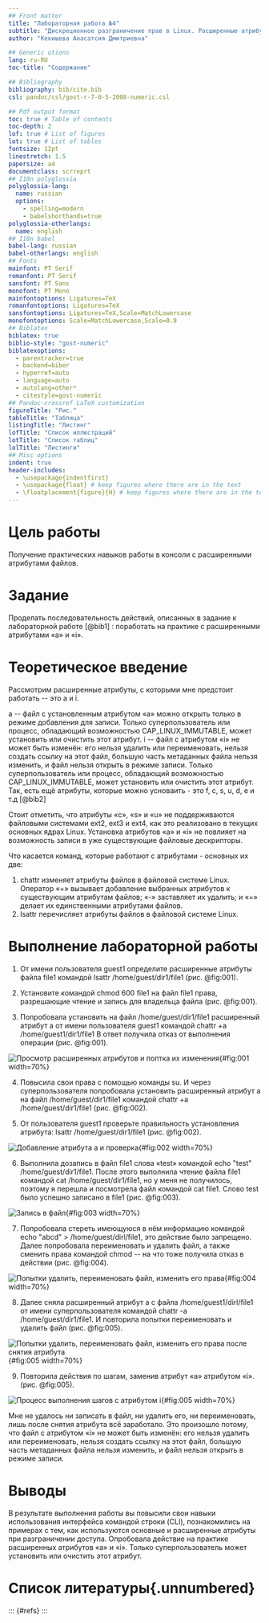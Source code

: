 ```yaml
---
## Front matter
title: "Лабораторная работа №4"
subtitle: "Дискреционное разграничение прав в Linux. Расширенные атрибуты"
author: "Кекишева Анасатсия Дмитриевна"

## Generic otions
lang: ru-RU
toc-title: "Содержание"

## Bibliography
bibliography: bib/cite.bib
csl: pandoc/csl/gost-r-7-0-5-2008-numeric.csl

## Pdf output format
toc: true # Table of contents
toc-depth: 2
lof: true # List of figures
lot: true # List of tables
fontsize: 12pt
linestretch: 1.5
papersize: a4
documentclass: scrreprt
## I18n polyglossia
polyglossia-lang:
  name: russian
  options:
	- spelling=modern
	- babelshorthands=true
polyglossia-otherlangs:
  name: english
## I18n babel
babel-lang: russian
babel-otherlangs: english
## Fonts
mainfont: PT Serif
romanfont: PT Serif
sansfont: PT Sans
monofont: PT Mono
mainfontoptions: Ligatures=TeX
romanfontoptions: Ligatures=TeX
sansfontoptions: Ligatures=TeX,Scale=MatchLowercase
monofontoptions: Scale=MatchLowercase,Scale=0.9
## Biblatex
biblatex: true
biblio-style: "gost-numeric"
biblatexoptions:
  - parentracker=true
  - backend=biber
  - hyperref=auto
  - language=auto
  - autolang=other*
  - citestyle=gost-numeric
## Pandoc-crossref LaTeX customization
figureTitle: "Рис."
tableTitle: "Таблица"
listingTitle: "Листинг"
lofTitle: "Список иллюстраций"
lotTitle: "Список таблиц"
lolTitle: "Листинги"
## Misc options
indent: true
header-includes:
  - \usepackage{indentfirst}
  - \usepackage{float} # keep figures where there are in the text
  - \floatplacement{figure}{H} # keep figures where there are in the text
---
```


# Цель работы

Получение практических навыков работы в консоли с расширенными атрибутами файлов.

# Задание

Проделать последовательность действий, описанных в задание к лабораторной работе [@bib1] : поработать на практике с расширенными атрибутами «а» и «i».


# Теоретическое введение
Рассмотрим расширенные атрибуты, с которыми мне предстоит работать -- это a и i.

a -- файл с установленным атрибутом «a» можно открыть только в режиме добавления для записи. Только суперпользователь или процесс, обладающий возможностью CAP_LINUX_IMMUTABLE, может установить или очистить этот атрибут. 
i -- файл с атрибутом «i» не может быть изменён: его нельзя удалить или переименовать, нельзя создать ссылку на этот файл, большую часть метаданных файла нельзя изменить, и файл нельзя открыть в режиме записи. Только суперпользователь или процесс, обладающий возможностью CAP_LINUX_IMMUTABLE, может установить или очистить этот атрибут. 
Так, есть ещё атрибуты, которые можно усноваить - это f, c, s, u, d, e и т.д [@bib2]

Стоит отметить, что атрибуты «c», «s» и «u» не поддерживаются файловыми системами ext2, ext3 и ext4, как это реализовано в текущих основных ядрах Linux. Установка атрибутов «a» и «i» не повлияет на возможность записи в уже существующие файловые дескрипторы. 

Что касается команд, которые работают с атрибутами - основных их две:

1. chattr изменяет атрибуты файлов в файловой системе Linux. Оператор «+» вызывает добавление выбранных атрибутов к существующим атрибутам файлов; «-» заставляет их удалить; и «=» делает их единственными атрибутами файлов. 
2.  lsattr перечисляет атрибуты файлов в файловой системе Linux. 


# Выполнение лабораторной работы

1. От имени пользователя guest1 определите расширенные атрибуты файла file1 командой lsattr /home/guest/dir1/file1 (рис. @fig:001).    

2. Установите командой chmod 600 file1 на файл file1 права, разрешающие чтение и запись для владельца файла (рис. @fig:001).    

3. Попробовала установить на файл /home/guest/dir1/file1 расширенный атрибут a от имени пользователя guest1 командой chattr +a /home/guest1/dir1/file1
В ответ получила отказ от выполнения операции (рис. @fig:001).    

![Просмотр расширенных атрибутов и поптка их изменения](image/1.png){#fig:001 width=70%}    

4. Повысила свои права с помощью команды su. И через суперпользователя попробовала установить расширенный атрибут a на файл /home/guest/dir1/file1 командой chattr +a /home/guest/dir1/file1 (рис. @fig:002).    

5. От пользователя guest1 проверьте правильность установления атрибута:
lsattr /home/guest/dir1/file1 (рис. @fig:002).    

![Добавление атрибута а и проверка](image/2.png){#fig:002 width=70%}    

6. Выполнила дозапись в файл file1 слова «test» командой echo "test" /home/guest/dir1/file1. После этого выполнила чтение файла file1 командой cat /home/guest/dir1/file1, но у меня не получилось, поэтому я перешла и посмотрела файл командой cat file1. Слово test было успешно записано в file1 (рис. @fig:003).    

![Запись в файл](image/3.png){#fig:003 width=70%}    

7. Попробовала стереть имеющуюся в нём информацию командой echo "abcd" > /home/guest/dirl/file1, это действие было запрещено. Далее попробовала переименовать и удалить файл, а также сменить права командой chmod -- на что тоже получила отказ в действии (рис. @fig:004).    

![Попытки удалить, переименовать файл, изменить его права](image/4.png){#fig:004 width=70%}    

8. Далее сняла расширенный атрибут a с файла /home/guest1/dirl/file1 от имени суперпользователя командой chattr -a /home/guest/dir1/file1. И повторила попытки переименовать и удалить файл (рис. @fig:005).    

![Попытки удалить, переименовать файл, изменить его права после снятия атрибута](image/5.png){#fig:005 width=70%}    

9. Повторила действия по шагам, заменив атрибут «a» атрибутом «i». (рис. @fig:005).    

![Процесс выполнения шагов с атрибутом i](image/5.png){#fig:005 width=70%}    

Мне не удалось ни записать в файл, ни удалить его, ни переименовать, лишь после снятия атрибута всё заработало. Это произошло потому, что файл с атрибутом «i» не может быть изменён: его нельзя удалить или переименовать, нельзя создать ссылку на этот файл, большую часть метаданных файла нельзя изменить, и файл нельзя открыть в режиме записи.

# Выводы

В результате выполнения работы вы повысили свои навыки использования интерфейса командой строки (CLI), познакомились на примерах с тем, как используются основные и расширенные атрибуты при разграничении доступа. Опробовала действие на практике расширенных атрибутов «а» и «i». Только суперпользователь может установить или очистить этот атрибут.

# Список литературы{.unnumbered}

::: {#refs}
:::
